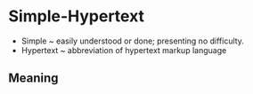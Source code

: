 # Simple-Hypertext

- Simple ~ easily understood or done; presenting no difficulty.
- Hypertext ~ abbreviation of hypertext markup language

## Meaning
